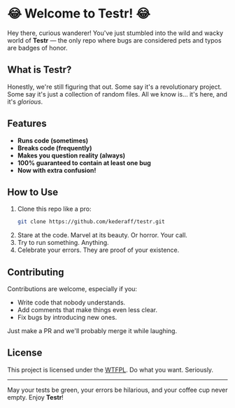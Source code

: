 # 😂 Welcome to Testr! 😂

Hey there, curious wanderer! You've just stumbled into the wild and wacky world of **Testr** — the only repo where bugs are considered pets and typos are badges of honor.

## What is Testr?

Honestly, we're still figuring that out. Some say it's a revolutionary project. Some say it's just a collection of random files. All we know is... it's here, and it's *glorious*.

## Features

- **Runs code (sometimes)**
- **Breaks code (frequently)**
- **Makes you question reality (always)**
- **100% guaranteed to contain at least one bug**
- **Now with extra confusion!**

## How to Use

1. Clone this repo like a pro:
   ```bash
   git clone https://github.com/kederaff/testr.git
   ```
2. Stare at the code. Marvel at its beauty. Or horror. Your call.
3. Try to run something. Anything.
4. Celebrate your errors. They are proof of your existence.

## Contributing

Contributions are welcome, especially if you:
- Write code that nobody understands.
- Add comments that make things even less clear.
- Fix bugs by introducing new ones.

Just make a PR and we'll probably merge it while laughing.

## License

This project is licensed under the [WTFPL](http://www.wtfpl.net/). Do what you want. Seriously.

---

May your tests be green, your errors be hilarious, and your coffee cup never empty. Enjoy **Testr**!
